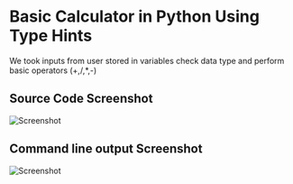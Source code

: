 # Basic Calculator in Python Using Type Hints
We took inputs from user stored in variables check data type and perform basic operators (+,/,*,-)

## Source Code Screenshot
![Screenshot](../basic_calculator_code.png)

## Command line output Screenshot
![Screenshot](../basic_calculator_screenshot.png)

